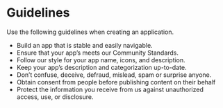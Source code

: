 # Guidelines

Use the following guidelines when creating an application.

* Build an app that is stable and easily navigable.  
* Ensure that your app’s meets our Community Standards.
* Follow our style for your app name, icons, and description.
* Keep your app’s description and categorization up-to-date. 
* Don’t confuse, deceive, defraud, mislead, spam or surprise anyone.  
* Obtain consent from people before publishing content on their behalf
* Protect the information you receive from us against unauthorized access, use, or disclosure.